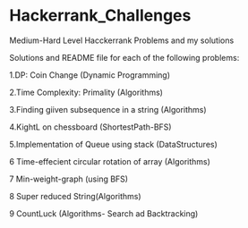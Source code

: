 # Hackerrank_Challenges
Medium-Hard Level Hacckerrank Problems and my solutions


Solutions and README file for each of the following problems:

1.DP: Coin Change (Dynamic Programming)

2.Time Complexity: Primality (Algorithms)

3.Finding giiven subsequence in a string (Algorithms)

4.KightL on chessboard (ShortestPath-BFS)

5.Implementation of Queue using stack (DataStructures)

6 Time-effecient circular rotation of array (Algorithms)

7 Min-weight-graph (using BFS)

8 Super reduced String(Algorithms)

9 CountLuck (Algorithms- Search ad Backtracking)
